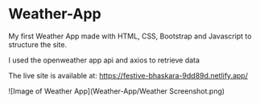 # Weather-App

My first Weather App made with HTML,  CSS, Bootstrap and Javascript to structure the site.

I used the openweather app api and axios to retrieve data 

The live site is available at: https://festive-bhaskara-9dd89d.netlify.app/

![Image of Weather App](Weather-App/Weather Screenshot.png)
